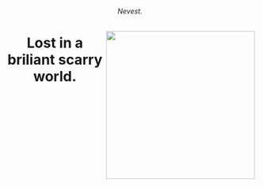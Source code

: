 <h6 align="center">Nevest.</h6>

<img align="right" src="https://avatars.githubusercontent.com/u/87545167?v=4" width="300" height="300" />
<h1 align="center">Lost in a briliant scarry world.</h1>
